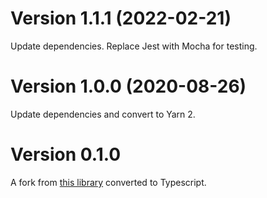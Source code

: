 # Version 1.1.1 (2022-02-21)

Update dependencies. Replace Jest with Mocha for testing.

# Version 1.0.0 (2020-08-26)

Update dependencies and convert to Yarn 2.

# Version 0.1.0

A fork from [this library](https://github.com/wearehumblebee/styled-components-breakpoint) converted to Typescript.
